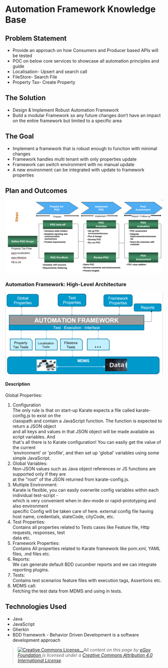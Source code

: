 # Automation Framework Knowledge Base

## **Problem Statement**

* Provide an approach on how Consumers and Producer based APIs will be tested
* POC on below core services to showcase all automation principles and guide
* Localisation- Upsert and search call
* FileStore- Search File
* Property Tax- Create Property

## **The Solution**

* Design & Implement Robust Automation Framework
* Build a modular Framework so any future changes don’t have an impact on the entire framework but limited to a specific area

## **The Goal**

* Implement a framework that is robust enough to function with minimal changes
* Framework handles multi tenant with only properties update
* Framework can switch environment with no manual update
* A new environment can be integrated with update to framework properties

## **Plan and Outcomes**

![](../../../.gitbook/assets/156.png)

### **Automation Framework: High-Level Architecture**

![](../../../.gitbook/assets/157.png)

#### **Description**&#x20;

Global Properties:

1. Configuration\
   The only rule is that on start-up Karate expects a file called karate-config.js to exist on the\
   classpath and contain a JavaScript function. The function is expected to return a JSON object\
   and all keys and values in that JSON object will be made available as script variables. And\
   that's all there is to Karate configuration! You can easily get the value of the current\
   'environment' or 'profile', and then set up 'global' variables using some simple JavaScript.
2. Global Variables:\
   Non-JSON values such as Java object references or JS functions are supported only if they are\
   at the "root" of the JSON returned from karate-config.js.
3. Multiple Environment:\
   Karate is flexible, you can easily overwrite config variables within each individual test-script -\
   which is very convenient when in dev-mode or rapid-prototyping and also environment\
   specific Config will be taken care of here. external config file having host name, credentials, stateCode, cityCode, etc.
4. Test Properties:\
   Contains all properties related to Tests cases like Feature file, Http requests, responses, test\
   data etc.
5. Framework Properties:\
   Contains All properties related to Karate framework like pom.xml, YAML files, .md files etc.
6. Reports:\
   We can generate default BDD cucumber reports and we can integrate reporting plugins.
7. Tests:\
   Contains test scenarios feature files with execution tags, Assertions etc.
8. MDMS call:\
   Fetching the test data from MDMS and using in tests.

## **Technologies Used**

* Java
* JavaScript
* Gherkin
* BDD framework - Behavior Driven Development is a software development approach&#x20;





> [![Creative Commons License](https://i.creativecommons.org/l/by/4.0/80x15.png)__](http://creativecommons.org/licenses/by/4.0/)_All content on this page by_ [_eGov Foundation_ ](https://egov.org.in)_is licensed under a_ [_Creative Commons Attribution 4.0 International License_](http://creativecommons.org/licenses/by/4.0/)_._
